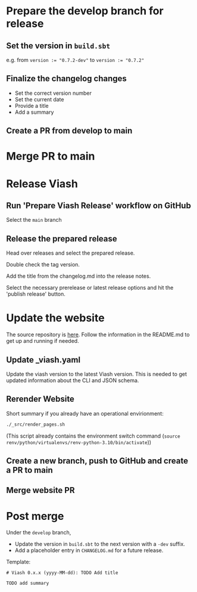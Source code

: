 # Prepare the develop branch for release

## Set the version in `build.sbt`

e.g. from `version := "0.7.2-dev"` to `version := "0.7.2"`

## Finalize the changelog changes

- Set the correct version number
- Set the current date
- Provide a title
- Add a summary

## Create a PR from develop to main

# Merge PR to main

# Release Viash

## Run 'Prepare Viash Release' workflow on GitHub

Select the `main` branch

## Release the prepared release

Head over releases and select the prepared release.

Double check the tag version.

Add the title from the changelog.md into the release notes.

Select the necessary prerelease or latest release options and hit the 'publish release' button.

# Update the website

The source repository is [here](https://github.com/viash-io/website).
Follow the information in the README.md to get up and running if needed.

## Update _viash.yaml

Update the viash version to the latest Viash version.
This is needed to get updated information about the CLI and JSON schema.

## Rerender Website

Short summary if you already have an operational envirionment:

```bash
./_src/render_pages.sh 
```

(This script already contains the environment switch command (`source renv/python/virtualenvs/renv-python-3.10/bin/activate`))

## Create a new branch, push to GitHub and create a PR to main

## Merge website PR

# Post merge

Under the `develop` branch,
- Update the version in `build.sbt` to the next version with a `-dev` suffix.
- Add a placeholder entry in `CHANGELOG.md` for a future release.

Template:

```
# Viash 0.x.x (yyyy-MM-dd): TODO Add title

TODO add summary
```

